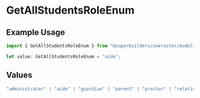 # GetAllStudentsRoleEnum

## Example Usage

```typescript
import { GetAllStudentsRoleEnum } from "@superbuilders/oneroster/models/operations";

let value: GetAllStudentsRoleEnum = "aide";
```

## Values

```typescript
"administrator" | "aide" | "guardian" | "parent" | "proctor" | "relative" | "student" | "teacher"
```